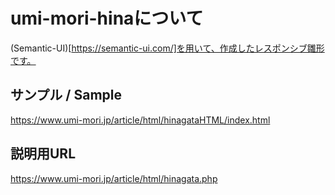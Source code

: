 # umi-mori-hinaについて
(Semantic-UI)[https://semantic-ui.com/]を用いて、作成したレスポンシブ雛形です。

## サンプル / Sample
https://www.umi-mori.jp/article/html/hinagataHTML/index.html

## 説明用URL
https://www.umi-mori.jp/article/html/hinagata.php





